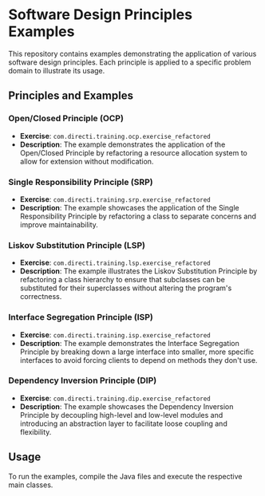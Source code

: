 # Software Design Principles Examples

This repository contains examples demonstrating the application of various software design principles. Each principle is applied to a specific problem domain to illustrate its usage.

## Principles and Examples

### Open/Closed Principle (OCP)

- **Exercise**: `com.directi.training.ocp.exercise_refactored`
- **Description**: The example demonstrates the application of the Open/Closed Principle by refactoring a resource allocation system to allow for extension without modification.

### Single Responsibility Principle (SRP)

- **Exercise**: `com.directi.training.srp.exercise_refactored`
- **Description**: The example showcases the application of the Single Responsibility Principle by refactoring a class to separate concerns and improve maintainability.

### Liskov Substitution Principle (LSP)

- **Exercise**: `com.directi.training.lsp.exercise_refactored`
- **Description**: The example illustrates the Liskov Substitution Principle by refactoring a class hierarchy to ensure that subclasses can be substituted for their superclasses without altering the program's correctness.

### Interface Segregation Principle (ISP)

- **Exercise**: `com.directi.training.isp.exercise_refactored`
- **Description**: The example demonstrates the Interface Segregation Principle by breaking down a large interface into smaller, more specific interfaces to avoid forcing clients to depend on methods they don't use.

### Dependency Inversion Principle (DIP)

- **Exercise**: `com.directi.training.dip.exercise_refactored`
- **Description**: The example showcases the Dependency Inversion Principle by decoupling high-level and low-level modules and introducing an abstraction layer to facilitate loose coupling and flexibility.

## Usage

To run the examples, compile the Java files and execute the respective main classes.
